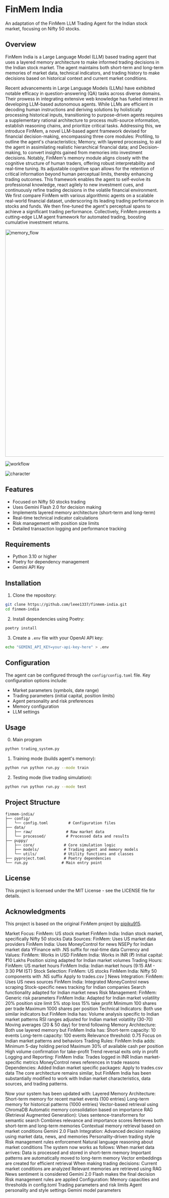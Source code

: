 # FinMem India

An adaptation of the FinMem LLM Trading Agent for the Indian stock market, focusing on Nifty 50 stocks.

## Overview

FinMem India is a Large Language Model (LLM) based trading agent that uses a layered memory architecture to make informed trading decisions in the Indian stock market. The agent maintains both short-term and long-term memories of market data, technical indicators, and trading history to make decisions based on historical context and current market conditions.

Recent advancements in Large Language Models (LLMs) have exhibited notable efficacy in question-answering (QA) tasks across diverse domains. Their prowess in integrating extensive web knowledge has fueled interest in developing LLM-based autonomous agents. While LLMs are efficient in decoding human instructions and deriving solutions by holistically processing historical inputs, transitioning to purpose-driven agents requires a supplementary rational architecture to process multi-source information, establish reasoning chains, and prioritize critical tasks. Addressing this, we introduce FinMem, a novel LLM-based agent framework devised for financial decision-making, encompassing three core modules: Profiling, to outline the agent's characteristics; Memory, with layered processing, to aid the agent in assimilating realistic hierarchical financial data; and Decision-making, to convert insights gained from memories into investment decisions. Notably, FinMem's memory module aligns closely with the cognitive structure of human traders, offering robust interpretability and real-time tuning. Its adjustable cognitive span allows for the retention of critical information beyond human perceptual limits, thereby enhancing trading outcomes. This framework enables the agent to self-evolve its professional knowledge, react agilely to new investment cues, and continuously refine trading decisions in the volatile financial environment. We first compare FinMem with various algorithmic agents on a scalable real-world financial dataset, underscoring its leading trading performance in stocks and funds. We then fine-tuned the agent's perceptual spans to achieve a significant trading performance. Collectively, FinMem presents a cutting-edge LLM agent framework for automated trading, boosting cumulative investment returns.

<img width="720" alt="memory_flow" src="https://github.com/user-attachments/assets/0536d300-cc0e-46ed-b94b-39ebb7fe12a1" />

![workflow](https://github.com/user-attachments/assets/8e8a0741-d06a-4d0c-8265-78e78b933ada)

![character](https://github.com/user-attachments/assets/b6d03a62-47a3-4227-aa85-b0d6c91ec4d6)




## Features

- Focused on Nifty 50 stocks trading
- Uses Gemini Flash 2.0 for decision making
- Implements layered memory architecture (short-term and long-term)
- Real-time technical indicator calculations
- Risk management with position size limits
- Detailed transaction logging and performance tracking

## Requirements

- Python 3.10 or higher
- Poetry for dependency management
- Gemini API Key

## Installation

1. Clone the repository:
```bash
git clone https://github.com/leee1337/finmem-india.git
cd finmem-india
```

2. Install dependencies using Poetry:
```bash
poetry install
```

3. Create a `.env` file with your OpenAI API key:
```bash
echo "GEMINI_API_KEY=your-api-key-here" > .env
```

## Configuration

The agent can be configured through the `config/config.toml` file. Key configuration options include:

- Market parameters (symbols, date range)
- Trading parameters (initial capital, position limits)
- Agent personality and risk preferences
- Memory configuration
- LLM settings

## Usage
0. Main program
``` bash
python trading_system.py
```
1. Training mode (builds agent's memory):
```bash
python run python run.py --mode train
```

2. Testing mode (live trading simulation):
```bash
python run python run.py --mode test
```


## Project Structure

```
finmem-india/
├── config/
│   └── config.toml         # Configuration files
├── data/
│   ├── raw/               # Raw market data
│   └── processed/         # Processed data and results
├── puppy/
│   ├── core/             # Core simulation logic
│   ├── models/           # Trading agent and memory models
│   └── utils/            # Utility functions and classes
├── pyproject.toml        # Poetry dependencies
└── run.py               # Main entry point
```


## License

This project is licensed under the MIT License - see the LICENSE file for details.

## Acknowledgments

This project is based on the original FinMem project by [pipiku915](https://github.com/pipiku915/finmem-llm-stocktrading). 

Market Focus:
FinMem: US stock market
FinMem India: Indian stock market, specifically Nifty 50 stocks
Data Sources:
FinMem: Uses US market data providers
FinMem India:
Uses MoneyControl for news
NSEPy for Indian market data
YFinance with .NS suffix for real-time data
Currency and Values:
FinMem: Works in USD
FinMem India: Works in INR (₹)
Initial capital: ₹10 Lakhs
Position sizing adapted for Indian market volumes
Trading Hours:
FinMem: US market hours
FinMem India: Indian market hours (9:15 AM - 3:30 PM IST)
Stock Selection:
FinMem: US stocks
FinMem India: Nifty 50 components with .NS suffix
Apply to trades.csv
]
News Integration:
FinMem: Uses US news sources
FinMem India:
Integrated MoneyControl news scraping
Stock-specific news tracking for Indian companies
Search functionality adapted for Indian market news
Risk Management:
FinMem: Generic risk parameters
FinMem India: Adapted for Indian market volatility
20% position size limit
5% stop loss
15% take profit
Minimum 100 shares per trade
Maximum 1000 shares per position
Technical Indicators:
Both use similar indicators but FinMem India has:
Volume analysis specific to Indian market patterns
RSI ranges adjusted for Indian market volatility (30-70)
Moving averages (20 & 50 day) for trend following
Memory Architecture:
Both use layered memory but FinMem India has:
Short-term capacity: 10 events
Long-term capacity: 100 events
Relevance threshold: 0.75
Focus on Indian market patterns and behaviors
Trading Rules:
FinMem India adds:
Minimum 5-day holding period
Maximum 30% of available cash per position
High volume confirmation for take-profit
Trend reversal exits only in profit
Logging and Reporting:
FinMem India:
Trades logged in INR
Indian market-specific metrics
MoneyControl news references in trade reasons
Dependencies:
Added Indian market specific packages:
Apply to trades.csv
data
The core architecture remains similar, but FinMem India has been substantially modified to work with Indian market characteristics, data sources, and trading patterns. 

Now your system has been updated with:
Layered Memory Architecture:
Short-term memory for recent market events (100 entries)
Long-term memory for historical patterns (1000 entries)
Vector-based retrieval using ChromaDB
Automatic memory consolidation based on importance
RAG (Retrieval Augmented Generation):
Uses sentence-transformers for semantic search
Combines relevance and importance scores
Retrieves both short-term and long-term memories
Contextual memory retrieval based on market conditions
Gemini 2.0 Flash Integration:
Advanced decision making using market data, news, and memories
Personality-driven trading style
Risk management rules enforcement
Natural language reasoning about market conditions
The system now works as follows:
When market data arrives:
Data is processed and stored in short-term memory
Important patterns are automatically moved to long-term memory
Vector embeddings are created for efficient retrieval
When making trading decisions:
Current market conditions are analyzed
Relevant memories are retrieved using RAG
News sentiment is considered
Gemini 2.0 Flash makes the final decision
Risk management rules are applied
Configuration:
Memory capacities and thresholds in config.toml
Trading parameters and risk limits
Agent personality and style settings
Gemini model parameters
